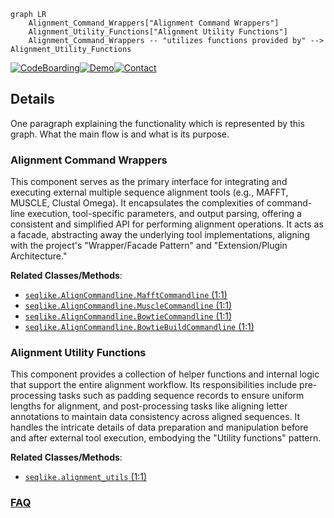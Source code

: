 ```mermaid
graph LR
    Alignment_Command_Wrappers["Alignment Command Wrappers"]
    Alignment_Utility_Functions["Alignment Utility Functions"]
    Alignment_Command_Wrappers -- "utilizes functions provided by" --> Alignment_Utility_Functions
```

[![CodeBoarding](https://img.shields.io/badge/Generated%20by-CodeBoarding-9cf?style=flat-square)](https://github.com/CodeBoarding/GeneratedOnBoardings)[![Demo](https://img.shields.io/badge/Try%20our-Demo-blue?style=flat-square)](https://www.codeboarding.org/demo)[![Contact](https://img.shields.io/badge/Contact%20us%20-%20contact@codeboarding.org-lightgrey?style=flat-square)](mailto:contact@codeboarding.org)

## Details

One paragraph explaining the functionality which is represented by this graph. What the main flow is and what is its purpose.

### Alignment Command Wrappers
This component serves as the primary interface for integrating and executing external multiple sequence alignment tools (e.g., MAFFT, MUSCLE, Clustal Omega). It encapsulates the complexities of command-line execution, tool-specific parameters, and output parsing, offering a consistent and simplified API for performing alignment operations. It acts as a facade, abstracting away the underlying tool implementations, aligning with the project's "Wrapper/Facade Pattern" and "Extension/Plugin Architecture."


**Related Classes/Methods**:

- <a href="https://github.com/modernatx/seqlike/blob/main/seqlike/AlignCommandline.py#L1-L1" target="_blank" rel="noopener noreferrer">`seqlike.AlignCommandline.MafftCommandline` (1:1)</a>
- <a href="https://github.com/modernatx/seqlike/blob/main/seqlike/AlignCommandline.py#L1-L1" target="_blank" rel="noopener noreferrer">`seqlike.AlignCommandline.MuscleCommandline` (1:1)</a>
- <a href="https://github.com/modernatx/seqlike/blob/main/seqlike/AlignCommandline.py#L1-L1" target="_blank" rel="noopener noreferrer">`seqlike.AlignCommandline.BowtieCommandline` (1:1)</a>
- <a href="https://github.com/modernatx/seqlike/blob/main/seqlike/AlignCommandline.py#L1-L1" target="_blank" rel="noopener noreferrer">`seqlike.AlignCommandline.BowtieBuildCommandline` (1:1)</a>


### Alignment Utility Functions
This component provides a collection of helper functions and internal logic that support the entire alignment workflow. Its responsibilities include pre-processing tasks such as padding sequence records to ensure uniform lengths for alignment, and post-processing tasks like aligning letter annotations to maintain data consistency across aligned sequences. It handles the intricate details of data preparation and manipulation before and after external tool execution, embodying the "Utility functions" pattern.


**Related Classes/Methods**:

- <a href="https://github.com/modernatx/seqlike/blob/main/seqlike/alignment_utils.py#L1-L1" target="_blank" rel="noopener noreferrer">`seqlike.alignment_utils` (1:1)</a>




### [FAQ](https://github.com/CodeBoarding/GeneratedOnBoardings/tree/main?tab=readme-ov-file#faq)